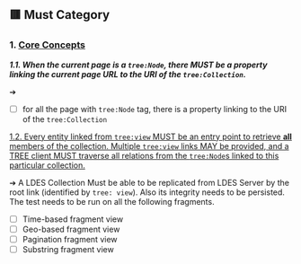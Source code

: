 ## 🟥 Must Category

### **1. [Core Concepts](https://treecg.github.io/specification/#core-concepts)**

 ***1.1. When the current page is a `tree:Node`, there MUST be a property linking the current page URL to the URI of the `tree:Collection`.*** 
  
  ➔ 
 - [ ] for all the page with `tree:Node` tag, there is a property
       linking to the URI of the `tree:Collection`
  
[1.2. Every entity linked from `tree:view` MUST be an entry point to retrieve **all** members of the collection. Multiple `tree:view` links MAY be provided, and a TREE client MUST traverse all relations from the `tree:Node`s linked to this particular collection. ](https://treecg.github.io/specification/#multiple-views)
 
 ➔ A LDES Collection Must be able to be replicated from LDES Server by the root link (identified by 
 `tree: view`). Also its integrity needs to be persisted. The test needs to be run on all the following fragments.   

 - [ ] Time-based fragment view 
 - [ ] Geo-based fragment view 	
 - [ ] Pagination fragment view
 - [ ] Substring fragment view

